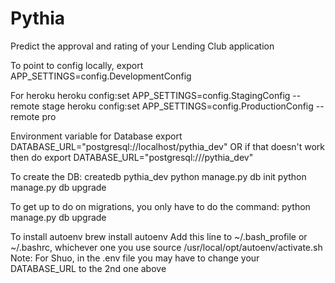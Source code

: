 # Pythia
Predict the approval and rating of your Lending Club application


To point to config locally,
  export APP_SETTINGS=config.DevelopmentConfig

For heroku
  heroku config:set APP_SETTINGS=config.StagingConfig --remote stage
  heroku config:set APP_SETTINGS=config.ProductionConfig --remote pro


Environment variable for Database
  export DATABASE_URL="postgresql://localhost/pythia_dev"
OR if that doesn't work then do
  export DATABASE_URL="postgresql:///pythia_dev"

To create the DB:
  createdb pythia_dev
  python manage.py db init
  python manage.py db upgrade


To get up to do on migrations, you only have to do the command:
   python manage.py db upgrade



To install autoenv
   brew install autoenv
Add this line to ~/.bash_profile or ~/.bashrc, whichever one you use
    source /usr/local/opt/autoenv/activate.sh
Note: For Shuo, in the .env file you may have to change your DATABASE_URL to the 2nd one above